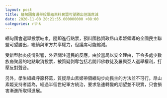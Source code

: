 ```yaml
---
layout: post
title: 緬甸國會選舉投票結束料民盟可望勝出但議席減
date: 2020-11-08 20:21:55.000000000 +08:00
categories: rthk
---
```


緬甸國會選舉投票結束，隨即進行點票，預料國務資政昂山素姬領導的全國民主聯盟可望勝出，繼續與軍方共享權力，但議席可能縮減。

受新型肺炎疫情影響，外界關注選民的反應，由於當局以安全理由，下令多處少數族裔聚居的地點取消投票，被質疑剝奪包括若開邦佛教徒及羅興亞人選舉權利，打壓反對聲音。

另外，學生組織呼籲杯葛，質疑昂山素姬帶領緬甸步向民主的方法並不可行。昂山素姬支持者認為，經過半個世紀軍方統治，要求急速轉變的期望並不現實，只會損害漸進所取得進展。
